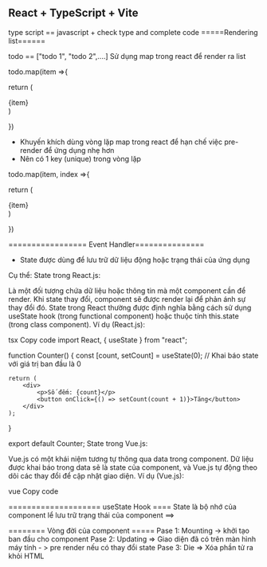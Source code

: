 ## React + TypeScript + Vite

type script == javascript + check type and complete code
=====Rendering list======

todo == ["todo 1", "todo 2",....]
Sử dụng map trong react để render ra list

todo.map(item =>{

return (<div>{item}</div>)

})

- Khuyến khích dùng vòng lặp map trong react để hạn chế việc pre-render để ứng dụng nhẹ hơn
- Nên có 1 key (unique) trong vòng lặp

todo.map(item, index =>{

return (<div key={index}>{item}</div>)

})

================= Event Handler===============

- State được dùng để lưu trữ dữ liệu động hoặc trạng thái của ứng dụng

Cụ thể:
State trong React.js:

Là một đối tượng chứa dữ liệu hoặc thông tin mà một component cần để render.
Khi state thay đổi, component sẽ được render lại để phản ánh sự thay đổi đó.
State trong React thường được định nghĩa bằng cách sử dụng useState hook (trong functional component) hoặc thuộc tính this.state (trong class component).
Ví dụ (React.js):

tsx
Copy code
import React, { useState } from "react";

function Counter() {
const [count, setCount] = useState(0); // Khai báo state với giá trị ban đầu là 0

    return (
        <div>
            <p>Số đếm: {count}</p>
            <button onClick={() => setCount(count + 1)}>Tăng</button>
        </div>
    );

}

export default Counter;
State trong Vue.js:

Vue.js có một khái niệm tương tự thông qua data trong component.
Dữ liệu được khai báo trong data sẽ là state của component, và Vue.js tự động theo dõi các thay đổi để cập nhật giao diện.
Ví dụ (Vue.js):

vue
Copy code
<template>
<div>
<p>Số đếm: {{ count }}</p>
<button @click="increment">Tăng</button>
</div>
</template>

<script>
export default {
    data() {
        return {
            count: 0, // State
        };
    },
    methods: {
        increment() {
            this.count++; // Thay đổi state
        },
    },
};
</script>

==================== useState Hook ====
State là bộ nhớ của component lể lưu trữ trạng thái của component
==> 

======== Vòng đời của component =====
Pase 1: Mounting -> khởi tạo ban đầu cho component
Pase 2: Updating => Giao diện đã có trên màn hình máy tính - > pre render nếu có thay đổi state
Pase 3: Die => Xóa phần tử ra khỏi HTML 
